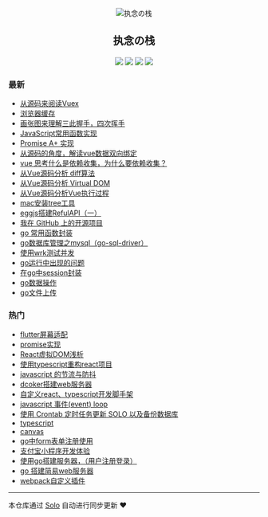 <p align="center"><img alt="执念の栈" src="https://static.b3log.org/images/brand/solo-32.png"></p><h2 align="center">
执念の栈
</h2>

<h4 align="center"></h4>
<p align="center"><a title="执念の栈" target="_blank" href="https://github.com/gmw-zjw/solo-blog"><img src="https://img.shields.io/github/last-commit/gmw-zjw/solo-blog.svg?style=flat-square&color=FF9900"></a>
<a title="GitHub repo size in bytes" target="_blank" href="https://github.com/gmw-zjw/solo-blog"><img src="https://img.shields.io/github/repo-size/gmw-zjw/solo-blog.svg?style=flat-square"></a>
<a title="Solo Version" target="_blank" href="https://github.com/b3log/solo/releases"><img src="https://img.shields.io/badge/solo-3.6.4-f1e05a.svg?style=flat-square&color=blueviolet"></a>
<a title="Hits" target="_blank" href="https://github.com/b3log/hits"><img src="https://hits.b3log.org/gmw-zjw/solo-blog.svg"></a></p>

### 最新

* [从源码来阅读Vuex](https://www.gaomingwei.xyz/articles/2019/10/18/1571387578003.html)
* [浏览器缓存](https://www.gaomingwei.xyz/articles/2019/10/17/1571285590147.html)
* [画张图来理解三此握手，四次挥手](https://www.gaomingwei.xyz/articles/2019/10/17/1571282598216.html)
* [JavaScript常用函数实现](https://www.gaomingwei.xyz/articles/2019/10/17/1571276153614.html)
* [Promise A+ 实现](https://www.gaomingwei.xyz/articles/2019/10/16/1571221674517.html)
* [从源码的角度，解读vue数据双向绑定](https://www.gaomingwei.xyz/articles/2019/10/16/1571200477684.html)
* [vue 思考什么是依赖收集，为什么要依赖收集？](https://www.gaomingwei.xyz/articles/2019/10/15/1571125063642.html)
* [从Vue源码分析 diff算法](https://www.gaomingwei.xyz/articles/2019/10/14/1571067667679.html)
* [从Vue源码分析 Virtual DOM](https://www.gaomingwei.xyz/articles/2019/10/14/1571059427456.html)
* [从Vue源码分析Vue执行过程](https://www.gaomingwei.xyz/articles/2019/10/14/1571053930668.html)
* [mac安装tree工具](https://www.gaomingwei.xyz/articles/2019/10/14/1571046032883.html)
* [eggjs搭建RefulAPI（一）](https://www.gaomingwei.xyz/articles/2019/10/14/1571044021347.html)
* [我在 GitHub 上的开源项目](https://www.gaomingwei.xyz/my-github-repos)
* [go 常用函数封装](https://www.gaomingwei.xyz/articles/2019/09/29/1569741114295.html)
* [go数据库管理之mysql（go-sql-driver）](https://www.gaomingwei.xyz/articles/2019/09/14/1568443690704.html)
* [使用wrk测试并发](https://www.gaomingwei.xyz/articles/2019/09/12/1568281222471.html)
* [go运行中出现的问题](https://www.gaomingwei.xyz/articles/2019/09/11/1568172633651.html)
* [在go中session封装](https://www.gaomingwei.xyz/articles/2019/09/10/1568096211219.html)
* [go数据操作](https://www.gaomingwei.xyz/articles/2019/09/10/1568080043069.html)
* [go文件上传](https://www.gaomingwei.xyz/articles/2019/09/09/1568023243046.html)

### 热门

* [flutter屏幕适配](https://www.gaomingwei.xyz/articles/2019/09/03/1567504815365.html)
* [promise实现](https://www.gaomingwei.xyz/articles/2019/09/03/1567518633573.html)
* [React虚拟DOM浅析](https://www.gaomingwei.xyz/articles/2019/09/03/1567510445198.html)
* [使用typescript重构react项目](https://www.gaomingwei.xyz/articles/2019/09/05/1567667567816.html)
* [javascript 的节流与防抖](https://www.gaomingwei.xyz/articles/2019/09/03/1567519662462.html)
* [dcoker搭建web服务器](https://www.gaomingwei.xyz/articles/2019/09/03/1567505819698.html)
* [自定义react、typescript开发脚手架](https://www.gaomingwei.xyz/articles/2019/09/04/1567569136582.html)
* [javascript 事件(event) loop](https://www.gaomingwei.xyz/articles/2019/09/03/1567510913841.html)
* [使用 Crontab 定时任务更新 SOLO 以及备份数据库](https://www.gaomingwei.xyz/articles/2019/09/03/1567521826980.html)
* [typescript](https://www.gaomingwei.xyz/articles/2019/09/06/1567749894265.html)
* [canvas](https://www.gaomingwei.xyz/articles/2019/09/04/1567551059666.html)
* [go中form表单注册使用](https://www.gaomingwei.xyz/articles/2019/09/09/1568018508253.html)
* [支付宝小程序开发体验](https://www.gaomingwei.xyz/articles/2019/09/06/1567730061624.html)
* [使用go搭建服务器，（用户注册登录）](https://www.gaomingwei.xyz/articles/2019/09/09/1568007563657.html)
* [go 搭建简易web服务器](https://www.gaomingwei.xyz/articles/2019/09/08/1567936332789.html)
* [webpack自定义插件](https://www.gaomingwei.xyz/articles/2019/09/05/1567650662190.html)



---

本仓库通过 [Solo](https://github.com/b3log/solo) 自动进行同步更新 ❤️ 